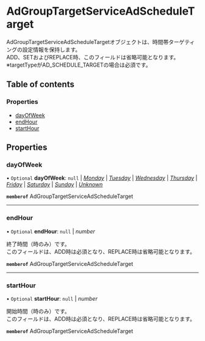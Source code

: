 # AdGroupTargetServiceAdScheduleTarget


<div lang=\"ja\"> AdGroupTargetServiceAdScheduleTargetオブジェクトは、時間帯ターゲティングの設定情報を保持します。<br> ADD、SETおよびREPLACE時、このフィールドは省略可能となります。<br> ※targetTypeがAD_SCHEDULE_TARGETの場合は必須です。 </div> 

## Table of contents

### Properties

- [dayOfWeek](adgrouptargetserviceadscheduletarget.md#dayofweek)
- [endHour](adgrouptargetserviceadscheduletarget.md#endhour)
- [startHour](adgrouptargetserviceadscheduletarget.md#starthour)

## Properties

### dayOfWeek

• `Optional` **dayOfWeek**: ``null`` \| [*Monday*](./enums/adgrouptargetservicedayofweek.md#monday) \| [*Tuesday*](./enums/adgrouptargetservicedayofweek.md#tuesday) \| [*Wednesday*](./enums/adgrouptargetservicedayofweek.md#wednesday) \| [*Thursday*](./enums/adgrouptargetservicedayofweek.md#thursday) \| [*Friday*](./enums/adgrouptargetservicedayofweek.md#friday) \| [*Saturday*](./enums/adgrouptargetservicedayofweek.md#saturday) \| [*Sunday*](./enums/adgrouptargetservicedayofweek.md#sunday) \| [*Unknown*](./enums/adgrouptargetservicedayofweek.md#unknown)

**`memberof`** AdGroupTargetServiceAdScheduleTarget

___

### endHour

• `Optional` **endHour**: ``null`` \| *number*

<div lang=\"ja\"> 終了時間（時のみ）です。<br> このフィールドは、ADD時は必須となり、REPLACE時は省略可能となります。 </div> 

**`memberof`** AdGroupTargetServiceAdScheduleTarget

___

### startHour

• `Optional` **startHour**: ``null`` \| *number*

<div lang=\"ja\"> 開始時間（時のみ）です。<br> このフィールドは、ADD時は必須となり、REPLACE時は省略可能となります。 </div> 

**`memberof`** AdGroupTargetServiceAdScheduleTarget
